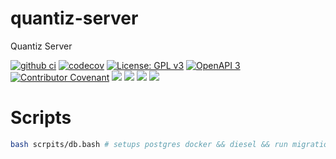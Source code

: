 # quantiz-server
Quantiz Server

[![github ci](https://github.com/quantizians/quantiz-api/workflows/github%20ci/badge.svg)](https://github.com/quantizians/quantiz-api/actions?query=workflow%3A%22github+ci%22)
[![codecov](https://codecov.io/gh/quantizians/quantiz-api/branch/develop/graph/badge.svg)](https://codecov.io/gh/quantizians/quantiz-api)
[![License: GPL v3](https://img.shields.io/badge/License-GPLv3-blue.svg)](https://www.gnu.org/licenses/gpl-3.0)
[![OpenAPI 3](https://img.shields.io/badge/OpenAPI-v3-orange)](https://swagger.io/specification/)
[![Contributor Covenant](https://img.shields.io/badge/Contributor%20Covenant-v2.0%20adopted-ff69b4.svg)](CODE_OF_CONDUCT.md)
[![](https://img.shields.io/github/issues/quantizians/quantiz-api)](https://github.com/Quantizians/quantiz-api/issues)
[![](https://img.shields.io/github/issues-pr/quantizians/quantiz-api)](https://github.com/Quantizians/quantiz-api/pullshttps://github.com/Quantizians/quantiz-api/issues)
[![](https://img.shields.io/github/commit-activity/m/quantizians/quantiz-api)](https://github.com/quantizians/quantiz-api/graphs/commit-activity)
![](https://img.shields.io/github/repo-size/quantizians/quantiz-api)



# Scripts

```bash 
bash scrpits/db.bash # setups postgres docker && diesel && run migrations (dev)
```
